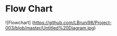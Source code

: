 # Flow Chart

![Flowchart] (https://github.com/LBruni98/Project-003/blob/master/Untitled%20Diagram.jpg)
